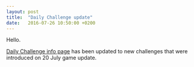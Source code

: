 ```yaml
---
layout: post
title:  "Daily Challenge update"
date:   2016-07-26 10:50:00 +0200
---
```

Hello.

[Daily Challenge info page](/daily-challenge) has been updated to new challenges
that were introduced on 20 July game update.
